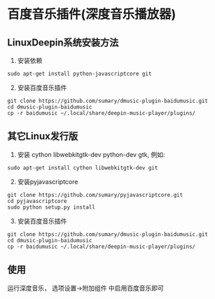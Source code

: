 百度音乐插件(深度音乐播放器)
========================

LinuxDeepin系统安装方法
----------------------
1. 安装依赖
```
sudo apt-get install python-javascriptcore git
```

2. 安装百度音乐插件
```
git clone https://github.com/sumary/dmusic-plugin-baidumusic.git
cd dmusic-plugin-baidumusic
cp -r baidumusic ~/.local/share/deepin-music-player/plugins/
```

其它Linux发行版
------------------

1. 安装 cython libwebkitgtk-dev python-dev gtk, 例如:
```
sudo apt-get install cython libwebkitgtk-dev git
```

2. 安装pyjavascriptcore
```
git clone https://github.com/sumary/pyjavascriptcore.git
cd pyjavascriptcore
sudo python setup.py install
```

3. 安装百度音乐插件
```
git clone https://github.com/sumary/dmusic-plugin-baidumusic.git
cd dmusic-plugin-baidumusic
cp -r baidumusic ~/.local/share/deepin-music-player/plugins/
```

使用
----

运行深度音乐， 选项设置->附加组件 中启用百度音乐即可

